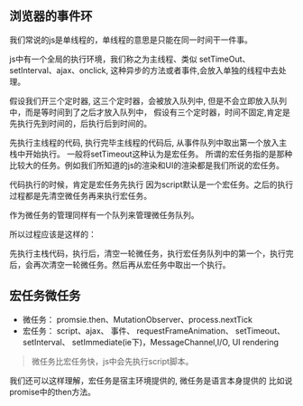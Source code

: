
## 浏览器的事件环
我们常说的js是单线程的，单线程的意思是只能在同一时间干一件事。

js中有一个全局的执行环境，我们称之为主线程、类似 setTimeOut、setInterval、ajax、onclick, 这种异步的方法或者事件,会放入单独的线程中去处理。

假设我们开三个定时器, 这三个定时器，会被放入队列中, 但是不会立即放入队列中，而是等时间到了之后才放入队列中， 假设有三个定时器，时间不固定,肯定是先执行先到时间的，后执行后到时间的。

先执行主线程的代码, 执行完毕主线程的代码后, 从事件队列中取出第一个放入主栈中开始执行。 一般将setTimeout这种认为是宏任务。 所谓的宏任务指的是那种比较大的任务。例如我们所知道的js的渲染和UI的渲染都是我们所说的宏任务。

代码执行的时候，肯定是宏任务先执行 因为script默认是一个宏任务。之后的执行过程都是先清空微任务再来执行宏任务。

作为微任务的管理同样有一个队列来管理微任务队列。

所以过程应该是这样的：

先执行主栈代码，执行后，清空一轮微任务，执行宏任务队列中的第一个，执行完后，会再次清空一轮微任务。然后再从宏任务中取出一个执行。

## 宏任务微任务
- 微任务： promsie.then、MutationObserver、process.nextTick
- 宏任务： script、ajax、 事件、 requestFrameAnimation、 setTimeout、 setInterval、 setImmediate(ie下)，MessageChannel,I/O, UI rendering

> 微任务比宏任务快，js中会先执行script脚本。

我们还可以这样理解，宏任务是宿主环境提供的, 微任务是语言本身提供的 比如说promise中的then方法。



